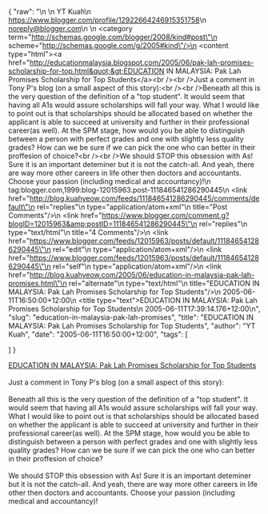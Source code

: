 {
  "raw": "<entry>\n  <author>\n    <name>YT Kuah</name>\n    <uri>https://www.blogger.com/profile/12922664246915351758</uri>\n    <email>noreply@blogger.com</email>\n  </author>\n  <category term=\"http://schemas.google.com/blogger/2008/kind#post\"\n    scheme=\"http://schemas.google.com/g/2005#kind\"/>\n  <content type=\"html\">&lt;a href=&quot;http://educationmalaysia.blogspot.com/2005/06/pak-lah-promises-scholarship-for-top.html&quot;&gt;EDUCATION IN MALAYSIA: Pak Lah Promises Scholarship for Top Students&lt;/a&gt;&lt;br /&gt;&lt;br /&gt;Just a comment in Tony P's blog (on a small aspect of this story):&lt;br /&gt;&lt;br /&gt;Beneath all this is the very question of the definition of a &quot;top student&quot;. It would seem that having all A1s would assure scholarships will fall your way. What I would like to point out is that scholarships should be allocated based on whether the applicant is able to succeed at university and further in their professional career(as well). At the SPM stage, how would you be able to distinguish between a person with perfect grades and one with slightly less quality grades? How can we be sure if we can pick the one who can better in their proffesion of choice?&lt;br /&gt;&lt;br /&gt;We should STOP this obsession with As! Sure it is an important deteminer but it is not the catch-all. And yeah, there are way more other careers in life other then doctors and accountants. Choose your passion (including medical and accountancy)!</content>\n  <id>tag:blogger.com,1999:blog-12015963.post-111846541286290445</id>\n  <link href=\"http://blog.kuahyeow.com/feeds/111846541286290445/comments/default\"\n    rel=\"replies\"\n    type=\"application/atom+xml\"\n    title=\"Post Comments\"/>\n  <link href=\"https://www.blogger.com/comment.g?blogID=12015963&amp;postID=111846541286290445\"\n    rel=\"replies\"\n    type=\"text/html\"\n    title=\"4 Comments\"/>\n  <link href=\"https://www.blogger.com/feeds/12015963/posts/default/111846541286290445\"\n    rel=\"edit\"\n    type=\"application/atom+xml\"/>\n  <link href=\"https://www.blogger.com/feeds/12015963/posts/default/111846541286290445\"\n    rel=\"self\"\n    type=\"application/atom+xml\"/>\n  <link href=\"http://blog.kuahyeow.com/2005/06/education-in-malaysia-pak-lah-promises.html\"\n    rel=\"alternate\"\n    type=\"text/html\"\n    title=\"EDUCATION IN MALAYSIA: Pak Lah Promises Scholarship for Top Students\"/>\n  <published>2005-06-11T16:50:00+12:00</published>\n  <title type=\"text\">EDUCATION IN MALAYSIA: Pak Lah Promises Scholarship for Top Students</title>\n  <updated>2005-06-11T17:39:14.176+12:00</updated>\n</entry>",
  "slug": "education-in-malaysia-pak-lah-promises",
  "title": "EDUCATION IN MALAYSIA: Pak Lah Promises Scholarship for Top Students",
  "author": "YT Kuah",
  "date": "2005-06-11T16:50:00+12:00",
  "tags": [

  ]
}

<a href="http://educationmalaysia.blogspot.com/2005/06/pak-lah-promises-scholarship-for-top.html">EDUCATION IN MALAYSIA: Pak Lah Promises Scholarship for Top Students</a><br /><br />Just a comment in Tony P's blog (on a small aspect of this story):<br /><br />Beneath all this is the very question of the definition of a "top student". It would seem that having all A1s would assure scholarships will fall your way. What I would like to point out is that scholarships should be allocated based on whether the applicant is able to succeed at university and further in their professional career(as well). At the SPM stage, how would you be able to distinguish between a person with perfect grades and one with slightly less quality grades? How can we be sure if we can pick the one who can better in their proffesion of choice?<br /><br />We should STOP this obsession with As! Sure it is an important deteminer but it is not the catch-all. And yeah, there are way more other careers in life other then doctors and accountants. Choose your passion (including medical and accountancy)!